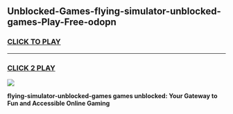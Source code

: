 
## Unblocked-Games-flying-simulator-unblocked-games-Play-Free-odopn
<h3>
<a href="https://premium76.site?title=flying-simulator-unblocked-games&ref=20A">CLICK TO PLAY</a></h3>
<hr>

<h3>
<a href="https://premium76.site?title=flying-simulator-unblocked-games&ref=20A">CLICK 2 PLAY</a>
  
</h3>

<a href="https://premium76.site?title=flying-simulator-unblocked-games&ref=20A"><img src="https://clearcache.store/games.png"></a>


**flying-simulator-unblocked-games games unblocked: Your Gateway to Fun and Accessible Online Gaming**
